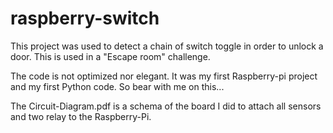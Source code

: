 # raspberry-switch

This project was used to detect a chain of switch toggle in order to unlock a door.
This is used in a "Escape room" challenge.

The code is not optimized nor elegant. It was my first Raspberry-pi project and my first Python code. So bear with me on this...

The Circuit-Diagram.pdf is a schema of the board I did to attach all sensors and two relay to the Raspberry-Pi.

